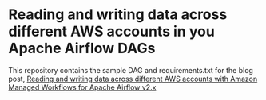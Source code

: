 # Reading and writing data across different AWS accounts in you Apache Airflow DAGs

This repository contains the sample DAG and requirements.txt for the blog post, [Reading and writing data across different AWS accounts with Amazon Managed Workflows for Apache Airflow v2.x](https://dev.to/aws/reading-and-writing-data-across-different-aws-accounts-with-amazon-managed-workflows-for-apache-airflow-v2-x-3319)

